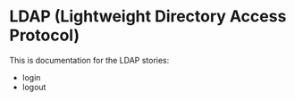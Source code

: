 # LDAP (Lightweight Directory Access Protocol)

This is documentation for the LDAP stories:

- login
- logout



